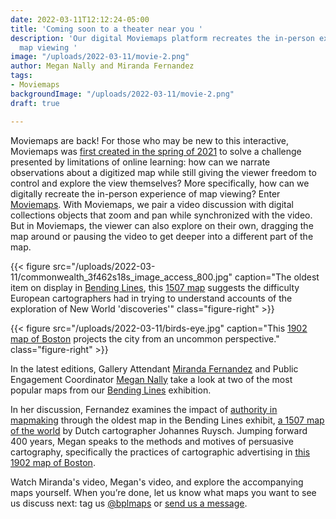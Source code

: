 ```yaml
---
date: 2022-03-11T12:12:24-05:00
title: 'Coming soon to a theater near you '
description: 'Our digital Moviemaps platform recreates the in-person experience of
  map viewing '
image: "/uploads/2022-03-11/movie-2.png"
author: Megan Nally and Miranda Fernandez
tags:
- Moviemaps
backgroundImage: "/uploads/2022-03-11/movie-2.png"
draft: true

---
```

Moviemaps are back! For those who may be new to this interactive, Moviemaps was [first created in the spring of 2021](https://www.leventhalmap.org/articles/roll-the-tape-with-moviemaps/) to solve a challenge presented by limitations of online learning: how can we narrate observations about a digitized map while still giving the viewer freedom to control and explore the view themselves? More specifically, how can we digitally recreate the in-person experience of map viewing? Enter [Moviemaps](https://geoservices.leventhalmap.org/movie-maps/#trolley-wayfinder). With Moviemaps, we pair a video discussion with digital collections objects that zoom and pan while synchronized with the video. But in Moviemaps, the viewer can also explore on their own, dragging the map around or pausing the video to get deeper into a different part of the map.

{{< figure src="/uploads/2022-03-11/commonwealth_3f462s18s_image_access_800.jpg" caption="The oldest item on display in [Bending Lines](https://www.leventhalmap.org/digital-exhibitions/bending-lines/), this [1507 map](https://collections.leventhalmap.org/search/commonwealth:3f462s18s) suggests the difficulty European cartographers had in trying to understand accounts of the exploration of New World 'discoveries'" class="figure-right" >}}

{{< figure src="/uploads/2022-03-11/birds-eye.jpg" caption="This [1902 map of Boston](https://lccn.loc.gov/75694559) projects the city from an uncommon perspective." class="figure-right" >}}

In the latest editions, Gallery Attendant [Miranda Fernandez](https://www.leventhalmap.org/about/people/miranda-fernandez/) and Public Engagement Coordinator [Megan Nally](https://www.leventhalmap.org/about/people/megan-nally/) take a look at two of the most popular maps from our [Bending Lines](https://www.leventhalmap.org/digital-exhibitions/bending-lines/) exhibition. 

In her discussion, Fernandez examines the impact of [authority in mapmaking](https://www.leventhalmap.org/digital-exhibitions/bending-lines/power-belief/truth-society/) through the oldest map in the Bending Lines exhibit, [a 1507 map of the world](https://collections.leventhalmap.org/search/commonwealth:3f462s18s) by Dutch cartographer Johannes Ruysch. Jumping forward 400 years, Megan speaks to the methods and motives of persuasive cartography, specifically the practices of cartographic advertising in [this 1902 map of Boston](https://www.leventhalmap.org/digital-exhibitions/bending-lines/4.2.1/). 

Watch Miranda's video, Megan's video, and explore the accompanying maps yourself. When you’re done, let us know what maps you want to see us discuss next: tag us [@bplmaps](https://twitter.com/bplmaps) or [send us a message](https://www.leventhalmap.org/about/contact-connect).